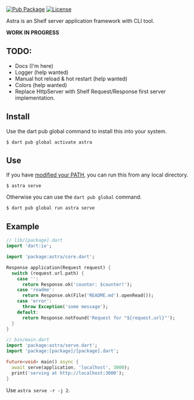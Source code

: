 [![Pub Package](https://img.shields.io/pub/v/astra.svg)](https://pub.dev/packages/astra)
[![License](https://img.shields.io/badge/License-MIT-blue.svg)](LICENSE)

Astra is an Shelf server application framework with CLI tool.

**WORK IN PROGRESS**

## TODO:
* Docs (I'm here)
* Logger (help wanted)
* Manual hot reload & hot restart (help wanted)
* Colors (help wanted)
* Replace HttpServer with Shelf Request/Response first server implementation.

## Install

Use the dart pub global command to install this into your system.

```console
$ dart pub global activate astra
```

## Use

If you have [modified your PATH][path], you can run this from any local directory.

```console
$ astra serve
```

Otherwise you can use the `dart pub global` command.

```console
$ dart pub global run astra serve
```

## Example

```dart
// lib/[package].dart
import 'dart:io';

import 'package:astra/core.dart';

Response application(Request request) {
  switch (request.url.path) {
    case '':
      return Response.ok('counter: $counter!');
    case 'readme':
      return Response.ok(File('README.md').openRead());
    case 'error':
      throw Exception('some message');
    default:
      return Response.notFound('Request for "${request.url}"');
  }
}

// bin/main.dart
import 'package:astra/serve.dart';
import 'package:[package]/[package].dart';

Future<void> main() async {
  await serve(application, 'localhost', 3000);
  print('serving at http://localhost:3000');
}
```

Use `astra serve -r -j 2`.

[path]: https://dart.dev/tools/pub/cmd/pub-global#running-a-script-from-your-path
